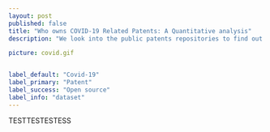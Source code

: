 ```yaml
---
layout: post
published: false
title: "Who owns COVID-19 Related Patents: A Quantitative analysis"
description: "We look into the public patents repositories to find out who has been filling  COVID-19 related patents, in general, and more specifically for diagnostics and treatment solution. We also took a look at respirators and masks patents as these technologies are also highly relevant to the current pandemic management."

picture: covid.gif


label_default: "Covid-19"
label_primary: "Patent"
label_success: "Open source"
label_info: "dataset"
---
```

<!-- Main Container -->
TESTTESTESTESS

<!--End Main Container -->
